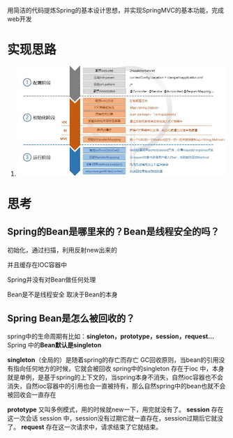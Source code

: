 用简洁的代码提炼Spring的基本设计思想，并实现SpringMVC的基本功能，完成web开发

# 实现思路

1. ![配置阶段](../images/24958106-372005336e681d15.png)

# 思考

## Spring的Bean是哪里来的？Bean是线程安全的吗？

初始化，通过扫描，利用反射new出来的

并且缓存在IOC容器中

Spring并没有对Bean做任何处理

 Bean是不是线程安全 取决于Bean的本身

## Spring Bean是怎么被回收的？

spring中的生命周期有比如：**singleton，prototype，session，request…**
Spring 中的**Bean默认是singleton**

**singleton**（全局的）是随着spring的存亡而存亡
GC回收原则，当bean的引用没有指向任何地方的时候，它就会被回收
spring中的singleton 存在于ioc 中，本身就是单例，是基于spring的上下文的，当spring本身不消失，自然ioc容器也不会消失，自然ioc容器中的引用也会一直被持有，那么自然spring中的bean也就不会被回收会一直存在

**prototype** 又叫多例模式，用的时候就new一下，用完就没有了。
**session** 存在这一次会话 session 中，session没有过期它就一直存在，session过期后它就没了。
**request** 存在这一次请求中，请求结束了它就结束。